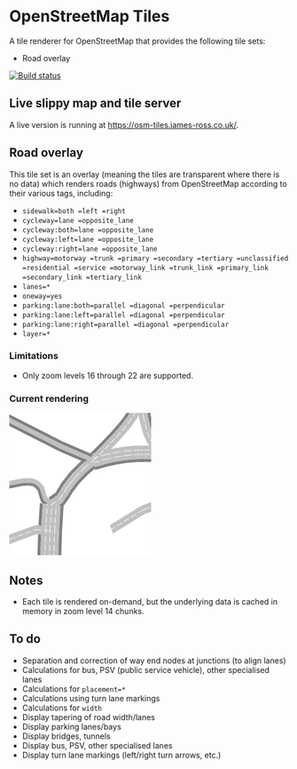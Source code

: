 # OpenStreetMap Tiles

A tile renderer for OpenStreetMap that provides the following tile sets:

- Road overlay

[![Build status](https://ci.appveyor.com/api/projects/status/n7l46b5cjdrxhtmg?svg=true)](https://ci.appveyor.com/project/twpol/osm-tiles)

## Live slippy map and tile server

A live version is running at https://osm-tiles.james-ross.co.uk/.

## Road overlay

This tile set is an overlay (meaning the tiles are transparent where there is no data) which renders roads (highways) from OpenStreetMap according to their various tags, including:

- `sidewalk=both =left =right`
- `cycleway=lane =opposite_lane`
- `cycleway:both=lane =opposite_lane`
- `cycleway:left=lane =opposite_lane`
- `cycleway:right=lane =opposite_lane`
- `highway=motorway =trunk =primary =secondary =tertiary =unclassified =residential =service =motorway_link =trunk_link =primary_link =secondary_link =tertiary_link`
- `lanes=*`
- `oneway=yes`
- `parking:lane:both=parallel =diagonal =perpendicular`
- `parking:lane:left=parallel =diagonal =perpendicular`
- `parking:lane:right=parallel =diagonal =perpendicular`
- `layer=*`

### Limitations

- Only zoom levels 16 through 22 are supported.

### Current rendering

![Example tile](Documentation/example-tile-road-overlay.png)

## Notes

- Each tile is rendered on-demand, but the underlying data is cached in memory in zoom level 14 chunks.

## To do

- Separation and correction of way end nodes at junctions (to align lanes)
- Calculations for bus, PSV (public service vehicle), other specialised lanes
- Calculations for `placement=*`
- Calculations using turn lane markings
- Calculations for `width`
- Display tapering of road width/lanes
- Display parking lanes/bays
- Display bridges, tunnels
- Display bus, PSV, other specialised lanes
- Display turn lane markings (left/right turn arrows, etc.)

